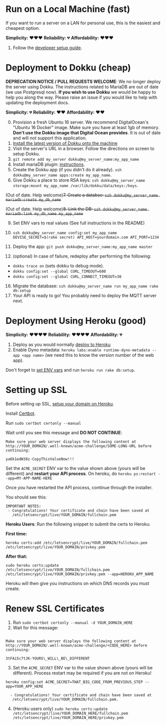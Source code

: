 # Run on a Local Machine (fast)

If you want to run a server on a LAN for personal use, this is the easiest and cheapest option.

**Simplicity:** :heart::heart::heart:
**Reliability:** :broken_heart:
**Affordability:** :heart::heart::heart:

 1. Follow the [developer setup guide](https://github.com/FarmBot/Farmbot-Web-App#developer-setup).

# Deployment to Dokku (cheap)

**DEPRECATION NOTICE / PULL REQUESTS WELCOME**: We no longer deploy the server using Dokku. The instructions related to MariaDB are out of date (we use Postgresql now). **If you wish to use Dokku** we would be happy to help you along the way. Please raise an issue if you would like to help with updating the deployment docs.

**Simplicity:** :broken_heart:
**Reliability:** :heart::heart:
**Affordability:** :heart::heart:

0. Provision a fresh Ubuntu 16 server. We recommend DigitalOcean's "Ubuntu 16 Docker" image. Make sure you have at least 1gb of memory. **Don't use the Dokku image that Digital Ocean provides**. It is out of date and will not support this application.
1. [Install the latest version of Dokku onto the machine](https://github.com/dokku/dokku#installing)
2. Visit the server's URL in a browser. Follow the directions on screen to setup Dokku.
3. `git remote add my_server dokku@my_server_name:my_app_name`
4. Install mariaDB plugin: [instructions](https://github.com/dokku/dokku-postgres).
5. Create the Dokku app (if you didn't do it already). `ssh dokku@my_server_name apps:create my_app_name`.
6. Give Dokku a place to store RSA keys: `ssh dokku@my_server_name storage:mount my_app_name /var/lib/dokku/data/keys:/keys`.

(Out of date. Help welcome)~~7. Create a databse: `ssh dokku@my_server_name mariadb:create my_db_name`~~

(Out of date. Help welcome)~~8. Link the DB: `ssh dokku@my_server_name mariadb:link my_db_name my_app_name`~~

9. Set ENV vars to real values (See full instructions in the README)

10. `ssh dokku@my_server_name config:set my_app_name DEVISE_SECRET=$(rake secret) API_HOST=yourdomain.com API_PORT=1234`
11. Deploy the app: `git push dokku@my_server_name:my_app_name master `
12. (optional) In case of failure, redeploy after performing the following:
  * `dokku trace on` (sets dokku to debug mode).
  * `dokku config:set --global CURL_TIMEOUT=600`
  * `dokku config:set --global CURL_CONNECT_TIMEOUT=30`
16. Migrate the database: `ssh dokku@my_server_name run my_app_name rake db:setup`
17. Your API is ready to go! You probably need to deploy the MQTT server next.

# Deployment Using Heroku (good)

**Simplicity:** :heart::heart::heart::heart:
**Reliability:** :heart::heart::heart::heart:
**Affordability:** :broken_heart:

 1. Deploy as you would normally [deploy to Heroku](https://devcenter.heroku.com/articles/getting-started-with-rails4#deploy-your-application-to-heroku)
 2. Enable Dyno metadata: `heroku labs:enable runtime-dyno-metadata --app <app name>` (we need this to know the version number of the web app).

Don't forget to [set ENV vars](https://devcenter.heroku.com/articles/config-vars) and run `heroku run rake db:setup`.

# Setting up SSL

Before setting up SSL, [setup your domain on Heroku](https://devcenter.heroku.com/articles/custom-domains).

Install [Certbot](https://certbot.eff.org/).

Run `sudo certbot certonly --manual`

Wait until you see this message and **DO NOT CONTINUE**:

```
Make sure your web server displays the following content at
http://YOUR_DOMAIN/.well-known/acme-challenge/SOME-LONG-URL before continuing:

ya6k1edW38z-CopyThisValueNow!!!

```

Set the `ACME_SECRET` ENV var to the value shown above (yours will be different) and **restart your API process**. On heroku, do `heroku ps:restart --app=MY-APP-NAME-HERE`

Once you have restarted the API process, continue through the installer.

You should see this:

```
IMPORTANT NOTES:
 - Congratulations! Your certificate and chain have been saved at
   /etc/letsencrypt/live/YOUR_DOMAIN/fullchain.pem
```

**Heroku Users**: Run the following snippet to submit the certs to Heroku:

**First time:**

```
heroku certs:add /etc/letsencrypt/live/YOUR_DOMAIN/fullchain.pem /etc/letsencrypt/live/YOUR_DOMAIN/privkey.pem
```

**After that:**

```
sudo heroku certs:update /etc/letsencrypt/live/YOUR_DOMAIN/fullchain.pem /etc/letsencrypt/live/YOUR_DOMAIN/privkey.pem --app=HEROKU_APP_NAME
```
Heroku will then give you instructions on which DNS records you must create.

# Renew SSL Certificates

 1. Run `sudo certbot certonly --manual -d YOUR_DOMAIN_HERE`
 2. Wait for this message:

```

Make sure your web server displays the following content at
http://YOUR_DOMAIN/.well-known/acme-challenge/<CODE_HERE> before continuing:

3tFAi5c7tJK-YOURS\_WILL\_BE\_DIFFERENT

```
 3. Set the `ACME_SECRET` ENV var to the value shown above (yours will be different). Process restart may be required if you are not on Heroku!

```
heroku config:set ACME_SECRET=THAT_BIG_CODE_FROM_PREVIOUS_STEP --app=YOUR_APP_HERE
```

```
  - Congratulations! Your certificate and chain have been saved at
   /etc/letsencrypt/live/YOUR_DOMAIN/fullchain.pem.
```

 4. (Heroku users only) `sudo heroku certs:update /etc/letsencrypt/live/YOUR_DOMAIN_HERE/fullchain.pem /etc/letsencrypt/live/YOUR_DOMAIN_HERE/privkey.pem`
